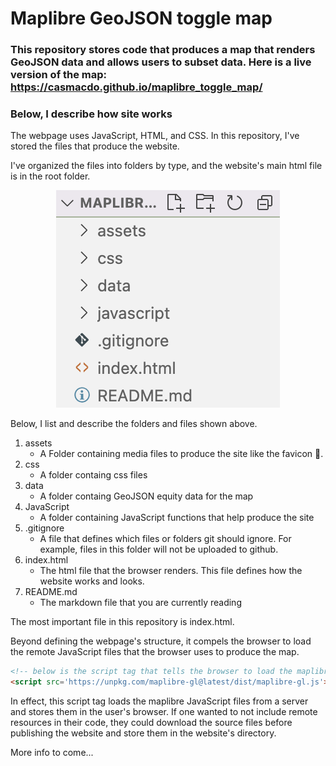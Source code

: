 # Maplibre GeoJSON toggle map

### This repository stores code that produces a map that renders GeoJSON data and allows users to subset data. Here is a live version of the map: <https://casmacdo.github.io/maplibre_toggle_map/>

### Below, I describe how site works

The webpage uses JavaScript, HTML, and CSS. In this repository, I've stored the files that produce the website.

I've organized the files into folders by type, and the website's main html file is in the root folder.

<p align="center" >
  <img alt="Repo Structure" src="assets/repo_struct.png" >
</p>

Below, I list and describe the folders and files shown above.

1. assets
    - A Folder containing media files to produce the site like the favicon 🐶.
2. css
    - A folder containg css files
3. data
    - A folder containg GeoJSON equity data for the map
4. JavaScript
    - A folder containing JavaScript functions that help produce the site
5. .gitignore
    - A file that defines which files or folders git should ignore. For example, files in this folder will not be uploaded to github.
6. index.html
    - The html file that the browser renders. This file defines how the website works and looks.
7. README.md
    - The markdown file that you are currently reading

The most important file in this repository is index.html.

Beyond defining the webpage's structure, it compels the browser to load the remote JavaScript files that the browser uses to produce the map.

```html
<!-- below is the script tag that tells the browser to load the maplibregl JavaScript files  -->
<script src='https://unpkg.com/maplibre-gl@latest/dist/maplibre-gl.js'></script> 

```

In effect, this script tag loads the maplibre JavaScript files from a server and stores them in the user's browser. If one wanted to not include remote resources in their code, they could download the source files before publishing the website and store them in the website's directory.

More info to come...
